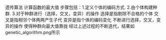 遗传算法 计算函数的最大值
步骤包括：1.定义个体的编码方式.   2.由个体构建种群.   3.对于种群进行（选择，交叉，变异）的操作
选择是指剔除不合格的个体  交叉是指相邻个体两两产生子代  变异是指个体的编码变化
不断进行选择，交叉，变异的操作 使得种群向最大值靠拢
经过上述过程的不断迭代，结果如genetic_algorithm.png所示